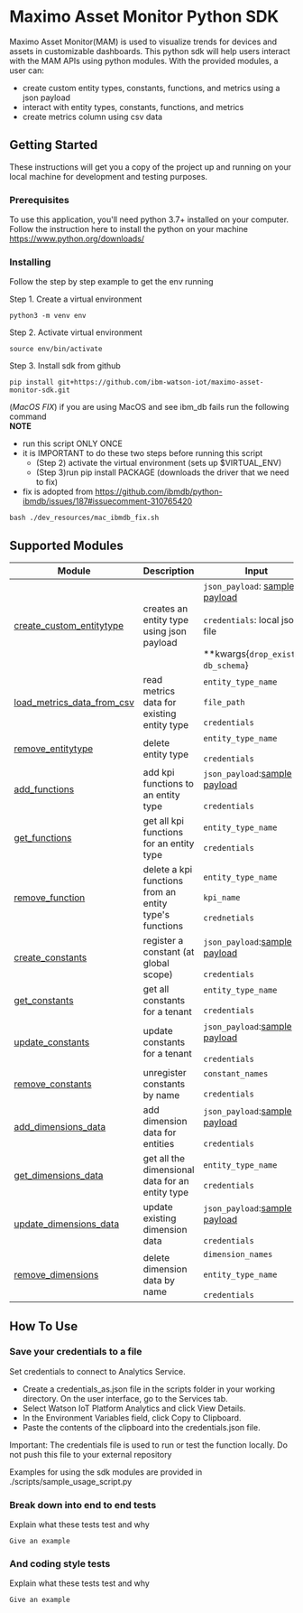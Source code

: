 # Maximo Asset Monitor Python SDK

Maximo Asset Monitor(MAM) is used to visualize trends for devices and assets in customizable dashboards. This python
 sdk  will help users interact with the MAM APIs using python modules. With the provided modules, a user can:
 * create custom entity types, constants, functions, and metrics using a json payload
 * interact with entity types, constants, functions, and metrics
 * create metrics column using csv data

## Getting Started

These instructions will get you a copy of the project up and running on your local machine for development and testing purposes.

### Prerequisites

To use this application, you'll need python 3.7+ installed on your computer. Follow the instruction here to
 install the python on your machine https://www.python.org/downloads/
 

### Installing

Follow the step by step example to get the env running

Step 1. Create a virtual environment
```
python3 -m venv env
```

Step 2. Activate virtual environment
```
source env/bin/activate
```

Step 3. Install sdk from github

```
pip install git+https://github.com/ibm-watson-iot/maximo-asset-monitor-sdk.git
```

(*MacOS FIX*) if you are using MacOS and see ibm_db fails run the following command <br>
**NOTE**
* run this script ONLY ONCE
* it is IMPORTANT to do these two steps before running this script
    * (Step 2) activate the virtual environment (sets up $VIRTUAL_ENV)
    * (Step 3)run pip install PACKAGE (downloads the driver that we need to fix)
* fix is adopted from https://github.com/ibmdb/python-ibmdb/issues/187#issuecomment-310765420

```
bash ./dev_resources/mac_ibmdb_fix.sh
```

## Supported Modules
Module  | Description | Input | Output
--- | :---- | --- | ---
[create_custom_entitytype](https://github.com/ibm-watson-iot/maximo-asset-monitor-sdk/blob/391a9eaacebc72fc9dd8a29a04705793c1579bb5/src/mam/sdk/entitytype.py#L85) | creates an entity type using json payload | `json_payload`: [sample payload](https://github.com/ibm-watson-iot/maximo-asset-monitor-sdk/blob/master/data/sample_usage_data.json)<br/><br/>`credentials`: local json file <br/><br/>**kwargs{`drop_existing`<br/>`db_schema`} | None
[load_metrics_data_from_csv](https://github.com/ibm-watson-iot/maximo-asset-monitor-sdk/blob/391a9eaacebc72fc9dd8a29a04705793c1579bb5/src/mam/sdk/entitytype.py#L201) | read metrics data for existing entity type | `entity_type_name`<br/><br/>`file_path`<br/><br/>`credentials` | None
[remove_entitytype](https://github.com/ibm-watson-iot/maximo-asset-monitor-sdk/blob/391a9eaacebc72fc9dd8a29a04705793c1579bb5/src/mam/sdk/entitytype.py#L280) | delete entity type | `entity_type_name`<br/><br/>`credentials`| None
[add_functions](https://github.com/ibm-watson-iot/maximo-asset-monitor-sdk/blob/391a9eaacebc72fc9dd8a29a04705793c1579bb5/src/mam/sdk/kpifunction.py#L48) | add kpi functions to an entity type |`json_payload`:[sample payload](https://github.com/ibm-watson-iot/maximo-asset-monitor-sdk/blob/master/data/sample_function_data.json)<br/><br/>`credentials` |
[get_functions](https://github.com/ibm-watson-iot/maximo-asset-monitor-sdk/blob/391a9eaacebc72fc9dd8a29a04705793c1579bb5/src/mam/sdk/kpifunction.py#L109) | get all kpi functions for an entity type |`entity_type_name`<br/><br/>`credentials` | 
[remove_function](https://github.com/ibm-watson-iot/maximo-asset-monitor-sdk/blob/391a9eaacebc72fc9dd8a29a04705793c1579bb5/src/mam/sdk/kpifunction.py#L153) | delete a kpi functions from an entity type's functions |`entity_type_name`<br/><br/>`kpi_name`<br/><br/>`crednetials` | 
[create_constants](https://github.com/ibm-watson-iot/maximo-asset-monitor-sdk/blob/391a9eaacebc72fc9dd8a29a04705793c1579bb5/src/mam/sdk/constants.py#L90) | register a constant (at global scope) | `json_payload`:[sample payload](https://github.com/ibm-watson-iot/maximo-asset-monitor-sdk/blob/master/data/sample_constant_data.json)<br/><br/>`credentials` |
[get_constants](https://github.com/ibm-watson-iot/maximo-asset-monitor-sdk/blob/391a9eaacebc72fc9dd8a29a04705793c1579bb5/src/mam/sdk/constants.py#L147) | get all constants for a tenant | `entity_type_name`<br/><br/>`credentials` |
[update_constants](https://github.com/ibm-watson-iot/maximo-asset-monitor-sdk/blob/391a9eaacebc72fc9dd8a29a04705793c1579bb5/src/mam/sdk/constants.py#L175) | update constants for a tenant | `json_payload`:[sample payload](https://github.com/ibm-watson-iot/maximo-asset-monitor-sdk/blob/master/data/sample_constant_data.json)<br/><br/>`credentials` |
[remove_constants](https://github.com/ibm-watson-iot/maximo-asset-monitor-sdk/blob/391a9eaacebc72fc9dd8a29a04705793c1579bb5/src/mam/sdk/constants.py#L229) | unregister constants by name |`constant_names`<br/><br/>`credentials`  |
[add_dimensions_data](https://github.com/ibm-watson-iot/maximo-asset-monitor-sdk/blob/391a9eaacebc72fc9dd8a29a04705793c1579bb5/src/mam/sdk/dimension.py#L66) | add dimension data for entities |`json_payload`:[sample payload](https://github.com/ibm-watson-iot/maximo-asset-monitor-sdk/blob/master/data/sample_dimension_data.json)<br/><br/>`credentials`  |
[get_dimensions_data](https://github.com/ibm-watson-iot/maximo-asset-monitor-sdk/blob/391a9eaacebc72fc9dd8a29a04705793c1579bb5/src/mam/sdk/dimension.py#L136) | get all the dimensional data for an entity type |`entity_type_name`<br/><br/>`credentials`  |
[update_dimensions_data](https://github.com/ibm-watson-iot/maximo-asset-monitor-sdk/blob/391a9eaacebc72fc9dd8a29a04705793c1579bb5/src/mam/sdk/dimension.py#L123) | update existing dimension data | `json_payload`:[sample payload](https://github.com/ibm-watson-iot/maximo-asset-monitor-sdk/blob/master/data/sample_dimension_data.json)<br/><br/>`credentials`  |
[remove_dimensions](https://github.com/ibm-watson-iot/maximo-asset-monitor-sdk/blob/391a9eaacebc72fc9dd8a29a04705793c1579bb5/src/mam/sdk/dimension.py#L162) | delete dimension data by name | `dimension_names`<br/><br/>`entity_type_name`<br/><br/>`credentials` |

## How To Use

### Save your credentials to a file

Set credentials to connect to Analytics Service.
* Create a credentials_as.json file in the scripts folder in your working directory. On the user interface, go to
 the Services tab.
* Select Watson IoT Platform Analytics and click View Details.
* In the Environment Variables field, click Copy to Clipboard.
* Paste the contents of the clipboard into the credentials.json file.


Important: The credentials file is used to run or test the function locally. Do not push this file to your external repository

Examples for using the sdk modules are provided in ./scripts/sample_usage_script.py <br>

### Break down into end to end tests

Explain what these tests test and why

```
Give an example
```

### And coding style tests

Explain what these tests test and why

```
Give an example
```